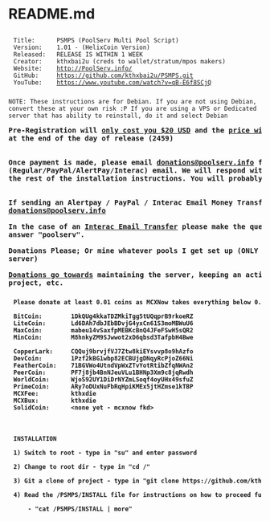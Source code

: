 <h1><a name="psmps" class="anchor" href="#psmps"><span class="octicon octicon-link"></span></a>README.md</h1>

<pre><code><div id='titlenshit' style='padding:10 10 10 10;text-align:middle;width:434px; word-wrap:break-word;'>Title:      PSMPS (PoolServ Multi Pool Script)
Version:    1.01 - (HelixCoin Version)
Released:   RELEASE IS WITHIN 1 WEEK
Creator:    kthxbai2u (creds to wallet/stratum/mpos makers)
Website:    <a href="http://www.poolserv.info/" target="_blank">http://PoolServ.info/</a>
GitHub:     <a href="https://github.com/kthxbai2u/PSMPS.git" target="_blank">https://github.com/kthxbai2u/PSMPS.git</a>
YouTube:    <a href="https://www.youtube.com/watch?v=qB-E6f8SCjQ" target="_blank">https://www.youtube.com/watch?v=qB-E6f8SCjQ</a></div></code></pre>

<pre><code>NOTE: These instructions are for Debian. If you are not using Debian,
convert these at your own risk :P If you are using a VPS or Dedicated
server that has ability to reinstall, do it and select Debian
</code></pre>

<pre><b>Pre-Registration will <u>only cost you $20 USD</u> and the <u>price will rise to $50 USD</u>
at the end of the day of release (2459)


Once payment is made, please email <a href='mailto:donations@poolserv.info'>donations@poolserv.info</a> from your
(Regular/PayPal/AlertPay/Interac) email. We will respond with a password and archive containing
the rest of the installation instructions. You will probably be lost without them :)


If sending an Alertpay / PayPal / Interac Email Money Transfer please send it to:
<a href='mailto:donations@poolserv.info'>donations@poolserv.info</a>

In the case of an <u>Interac Email Transfer</u> please make the question your name and the
answer "poolserv".

<b>Donations Please;</b> Or mine whatever pools I get set up (ONLY setting up pools on final
server)

<b><u>Donations go towards</u></b> maintaining the server, keeping an active interest in this
project, etc.</pre>

<pre><code><div id='titlenshit' style='padding:10 10 10 10;text-align:left;width:730px;word-wrap:break-word;'>Please donate at least 0.01 coins as MCXNow takes everything below 0.01<br />
BitCoin:        1DkQUg4kkaTDZMkiTgg5tUQqprB9rkoeRZ
LiteCoin:       Ld6DAh7dbJEbBDvjG4yxCn61S3moMBWuU6
MaxCoin:        mabeu14vSaxfpMEBKcBnQ4JFeFSwH5sQR2
MinCoin:    	M8hnkyZM9SJwwot2xD6qbsd3TafpbH4Bwe

CopperLark: 	CQQuj9brvjfVJ7Ztw8kiEYsvvp8o9hAzfo
DevCoin:    	1Pzf2kBG1wbp82ECBUjgDNqyRcPjoZ66Ni
FeatherCoin:    71BGVWo4UtndVpWxZTvYotRtibZfqNWAn2
PeerCoin:   	PF7j8jb4BnNJeuVLu1BHNp3Xm9c8jqRwdh
WorldCoin:  	WjoS92UY1DiDrNYZmLSoqf4oyUHx49sfuZ
PrimeCoin:  	ARy7oDUxNuFbRqHpiKMEx5jtHZmse1kTBP
MCXFee:     	kthxdie
MCXBux:     	kthxdie
SolidCoin:      &lt;none yet - mcxnow fkd&gt;</div></code></pre>

<pre><code><div id='titlenshit' style='padding:10 10 10 10;text-align:left;width:730px;word-wrap:break-word;'>
INSTALLATION

1) Switch to root - type in "su" and enter password

2) Change to root dir - type in "cd /"

3) Git a clone of project - type in "git clone https://github.com/kthxbai2u/PSMPS.git /PSMPS/"

4) Read the /PSMPS/INSTALL file for instructions on how to proceed further with installation.
	
	- "cat /PSMPS/INSTALL | more"

</div></code></pre>
